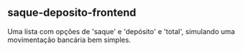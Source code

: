 ## saque-deposito-frontend
Uma lista com opções de 'saque' e 'depósito' e 'total', simulando uma movimentação bancária bem simples.

